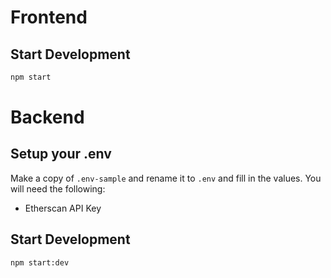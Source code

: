 # Frontend

## Start Development

```bash
npm start
```

# Backend

## Setup your .env

Make a copy of `.env-sample` and rename it to `.env` and fill in the values. You will need the following:

- Etherscan API Key

## Start Development

```bash
npm start:dev
```
